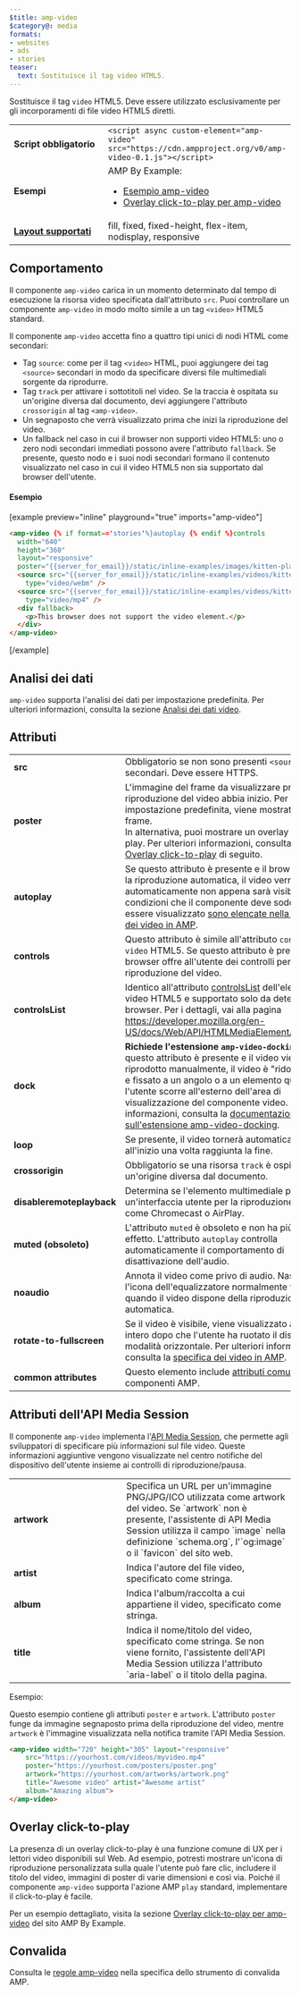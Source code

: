 ```yaml
---
$title: amp-video
$category@: media
formats:
- websites
- ads
- stories
teaser:
  text: Sostituisce il tag video HTML5.
---
```




<!--
       Copyright 2016 The AMP HTML Authors. All Rights Reserved.

       Licensed under the Apache License, Version 2.0 (the "License");
     you may not use this file except in compliance with the License.
     You may obtain a copy of the License at

     http://www.apache.org/licenses/LICENSE-2.0

     Unless required by applicable law or agreed to in writing, software
     distributed under the License is distributed on an "AS-IS" BASIS,
     WITHOUT WARRANTIES OR CONDITIONS OF ANY KIND, either express or implied.
     See the License for the specific language governing permissions and
     limitations under the License.
-->



Sostituisce il tag `video` HTML5. Deve essere utilizzato esclusivamente per gli incorporamenti di file video HTML5 diretti.

<table>
  <tr>
    <td width="40%"><strong>Script obbligatorio</strong></td>
    <td><code>&lt;script async custom-element="amp-video" src="https://cdn.ampproject.org/v0/amp-video-0.1.js">&lt;/script></code></td>
  </tr>
  <tr>
    <td width="40%"><strong>Esempi</strong></td>
    <td>AMP By Example:<ul>
      <li><a href="https://ampbyexample.com/components/amp-video/">Esempio amp-video</a></li>
      <li><a href="https://ampbyexample.com/advanced/click-to-play_overlay_for_amp-video/">Overlay click-to-play per amp-video</a></li></ul></td>
    </tr>
    <tr>
      <td class="col-fourty"><strong><a href="../../../documentation/guides-and-tutorials/develop/style_and_layout/control_layout.md">Layout supportati</a></strong></td>
      <td>fill, fixed, fixed-height, flex-item, nodisplay, responsive</td>
    </tr>
  </table>

## Comportamento

Il componente `amp-video` carica in un momento determinato dal tempo di esecuzione la risorsa video specificata dall'attributo `src`. Puoi controllare un componente `amp-video` in modo molto simile a un tag `<video>` HTML5 standard.

Il componente `amp-video` accetta fino a quattro tipi unici di nodi HTML come secondari:

* Tag `source`: come per il tag `<video>` HTML, puoi aggiungere dei tag `<source>` secondari in modo da specificare diversi file multimediali sorgente da riprodurre.
* Tag `track` per attivare i sottotitoli nel video. Se la traccia è ospitata su un'origine diversa dal documento, devi aggiungere l'attributo `crossorigin` al tag `<amp-video>`.
* Un segnaposto che verrà visualizzato prima che inizi la riproduzione del video.
* Un fallback nel caso in cui il browser non supporti video HTML5: uno o zero nodi secondari immediati possono avere l'attributo `fallback`. Se presente, questo nodo e i suoi nodi secondari formano il contenuto visualizzato nel caso in cui il video HTML5 non sia supportato dal browser dell'utente.

#### Esempio

[example preview="inline" playground="true" imports="amp-video"]
```html
<amp-video {% if format=='stories'%}autoplay {% endif %}controls
  width="640"
  height="360"
  layout="responsive"
  poster="{{server_for_email}}/static/inline-examples/images/kitten-playing.png">
  <source src="{{server_for_email}}/static/inline-examples/videos/kitten-playing.webm"
    type="video/webm" />
  <source src="{{server_for_email}}/static/inline-examples/videos/kitten-playing.mp4"
    type="video/mp4" />
  <div fallback>
    <p>This browser does not support the video element.</p>
  </div>
</amp-video>
```
[/example]

## Analisi dei dati

`amp-video` supporta l'analisi dei dati per impostazione predefinita. Per ulteriori informazioni, consulta la sezione [Analisi dei dati video](https://github.com/ampproject/amphtml/blob/master/extensions/amp-analytics/amp-video-analytics.md).

## Attributi

<table>
  <tr>
    <td width="40%"><strong>src</strong></td>
    <td>Obbligatorio se non sono presenti <code>&lt;source&gt;</code> secondari. Deve essere HTTPS.</td>
  </tr>
  <tr>
    <td width="40%"><strong>poster</strong></td>
    <td>L'immagine del frame da visualizzare prima che la riproduzione del video abbia inizio. Per impostazione predefinita, viene mostrato il primo frame.
      <br>
        In alternativa, puoi mostrare un overlay click-to-play. Per ulteriori informazioni, consulta la sezione <a href="#click-to-play-overlay">Overlay click-to-play</a> di seguito.</td>
      </tr>
      <tr>
        <td width="40%"><strong>autoplay</strong></td>
        <td>Se questo attributo è presente e il browser supporta la riproduzione automatica, il video verrà riprodotto
            automaticamente non appena sarà visibile. Le condizioni che il componente deve soddisfare per
            essere visualizzato <a href="https://github.com/ampproject/amphtml/blob/master/spec/amp-video-interface.md#autoplay">sono elencate nella specifica dei video in AMP</a>.</td>
        </tr>
        <tr>
          <td width="40%"><strong>controls</strong></td>
          <td>Questo attributo è simile all'attributo <code>controls</code> nel <code>video</code> HTML5. Se questo attributo è presente, il browser offre all'utente dei controlli per gestire la riproduzione del video.</td>
        </tr>
        <tr>
          <td width="40%"><strong>controlsList</strong></td>
          <td>Identico all'attributo <a href="https://developer.mozilla.org/en-US/docs/Web/API/HTMLMediaElement/controlsList">controlsList</a> dell'elemento video HTML5 e supportato solo da determinati browser. Per i dettagli, vai alla pagina <a href="https://developer.mozilla.org/en-US/docs/Web/API/HTMLMediaElement/controlsList">https://developer.mozilla.org/en-US/docs/Web/API/HTMLMediaElement/controlsList</a>.</td>
        </tr>
        <tr>
          <td width="40%"><strong>dock</strong></td>
          <td><strong>Richiede l'estensione <code>amp-video-docking</code>.</strong> Se questo attributo è presente e il video viene riprodotto manualmente, il video è "ridotto a icona" e fissato a un angolo o a un elemento quando l'utente scorre all'esterno dell'area di visualizzazione del componente video.
              Per ulteriori informazioni, consulta la <a href="amp-video-docking.md">documentazione sull'estensione amp-video-docking</a>.</td>
          </tr>
          <tr>
            <td width="40%"><strong>loop</strong></td>
            <td>Se presente, il video tornerà automaticamente all'inizio una volta raggiunta la fine.</td>
          </tr>
          <tr>
            <td width="40%"><strong>crossorigin</strong></td>
            <td>Obbligatorio se una risorsa <code>track</code> è ospitata su un'origine diversa dal documento.</td>
          </tr>
          <tr>
            <td width="40%"><strong>disableremoteplayback</strong></td>
            <td>Determina se l'elemento multimediale può avere un'interfaccia utente per la riproduzione remota come Chromecast o AirPlay.</td>
          </tr>
          <tr>
            <td width="40%"><strong>muted (obsoleto)</strong></td>
            <td>L'attributo <code>muted</code> è obsoleto e non ha più alcun effetto. L'attributo <code>autoplay</code> controlla automaticamente il comportamento di disattivazione dell'audio.</td>
          </tr>
          <tr>
            <td width="40%"><strong>noaudio</strong></td>
            <td>Annota il video come privo di audio. Nasconde l'icona dell'equalizzatore normalmente
                visualizzata quando il video dispone della riproduzione automatica.</td>
            </tr>
            <tr>
              <td width="40%"><strong>rotate-to-fullscreen</strong></td>
              <td>Se il video è visibile, viene visualizzato a schermo intero dopo che l'utente ha ruotato il dispositivo in modalità orizzontale. Per ulteriori informazioni, consulta la <a href="https://github.com/ampproject/amphtml/blob/master/spec/amp-video-interface.md#rotate-to-fullscreen">specifica dei video in AMP</a>.</td>
            </tr>
            <tr>
              <td width="40%"><strong>common attributes</strong></td>
              <td>Questo elemento include <a href="../../../documentation/guides-and-tutorials/learn/common_attributes.md">attributi comuni</a> estesi ai componenti AMP.</td>
            </tr>
          </table>

## Attributi dell'API Media Session

Il componente `amp-video` implementa l'[API Media Session](https://developers.google.com/web/updates/2017/02/media-session), che permette agli sviluppatori di specificare più informazioni sul file video. Queste informazioni aggiuntive vengono visualizzate nel centro notifiche del dispositivo dell'utente insieme ai controlli di riproduzione/pausa.

<table>
  <tr>
    <td width="40%"><strong>artwork</strong></td>
    <td>Specifica un URL per un'immagine PNG/JPG/ICO utilizzata come artwork del video. Se `artwork` non è presente, l'assistente di API Media Session utilizza il campo `image` nella definizione `schema.org`, l'`og:image` o il `favicon` del sito web.</td>
  </tr>
  <tr>
    <td width="40%"><strong>artist</strong></td>
    <td>Indica l'autore del file video, specificato come stringa.</td>
  </tr>
  <tr>
    <td width="40%"><strong>album</strong></td>
    <td>Indica l'album/raccolta a cui appartiene il video, specificato come stringa.</td>
  </tr>
  <tr>
    <td width="40%"><strong>title</strong></td>
    <td>Indica il nome/titolo del video, specificato come stringa. Se non viene fornito, l'assistente dell'API Media Session utilizza l'attributo `aria-label` o il titolo della pagina.</td>
  </tr>
</table>

Esempio:

Questo esempio contiene gli attributi `poster` e `artwork`. L'attributo `poster` funge da immagine segnaposto prima della riproduzione del video, mentre `artwork` è l'immagine visualizzata nella notifica tramite l'API Media Session.

```html
<amp-video width="720" height="305" layout="responsive"
    src="https://yourhost.com/videos/myvideo.mp4"
    poster="https://yourhost.com/posters/poster.png"
    artwork="https://yourhost.com/artworks/artwork.png"
    title="Awesome video" artist="Awesome artist"
    album="Amazing album">
</amp-video>
```

## Overlay click-to-play

La presenza di un overlay click-to-play è una funzione comune di UX per i lettori video disponibili sul Web.  Ad esempio, potresti mostrare un'icona di riproduzione personalizzata sulla quale l'utente può fare clic, includere il titolo del video, immagini di poster di varie dimensioni e così via.  Poiché il componente `amp-video` supporta l'azione AMP `play` standard, implementare il click-to-play è facile.

Per un esempio dettagliato, visita la sezione [Overlay click-to-play per amp-video](https://ampbyexample.com/advanced/click-to-play_overlay_for_amp-video/) del sito AMP By Example.

## Convalida

Consulta le [regole amp-video](https://github.com/ampproject/amphtml/blob/master/validator/validator-main.protoascii) nella specifica dello strumento di convalida AMP.
